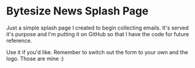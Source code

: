 # Bytesize News Splash Page

Just a simple splash page I created to begin collecting emails. It's served it's purpose and I'm putting it on GitHub so that I have the code for future reference.

Use it if you'd like. Remember to switch out the form to your own and the logo. Those are mine :)

